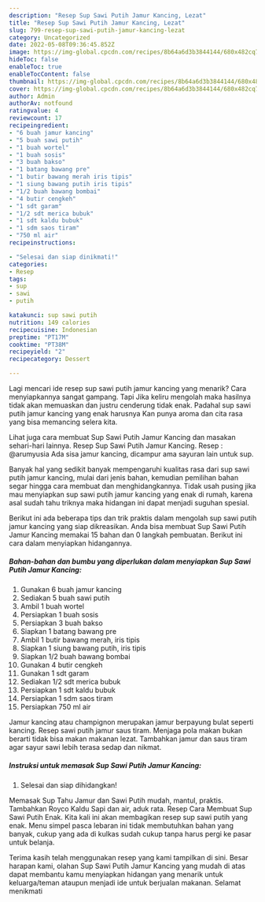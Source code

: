 ```yaml
---
description: "Resep Sup Sawi Putih Jamur Kancing, Lezat"
title: "Resep Sup Sawi Putih Jamur Kancing, Lezat"
slug: 799-resep-sup-sawi-putih-jamur-kancing-lezat
category: Uncategorized
date: 2022-05-08T09:36:45.852Z
image: https://img-global.cpcdn.com/recipes/8b64a6d3b3844144/680x482cq70/sup-sawi-putih-jamur-kancing-foto-resep-utama.jpg
hideToc: false
enableToc: true
enableTocContent: false
thumbnail: https://img-global.cpcdn.com/recipes/8b64a6d3b3844144/680x482cq70/sup-sawi-putih-jamur-kancing-foto-resep-utama.jpg
cover: https://img-global.cpcdn.com/recipes/8b64a6d3b3844144/680x482cq70/sup-sawi-putih-jamur-kancing-foto-resep-utama.jpg
author: Admin
authorAv: notfound
ratingvalue: 4
reviewcount: 17
recipeingredient:
- "6 buah jamur kancing"
- "5 buah sawi putih"
- "1 buah wortel"
- "1 buah sosis"
- "3 buah bakso"
- "1 batang bawang pre"
- "1 butir bawang merah iris tipis"
- "1 siung bawang putih iris tipis"
- "1/2 buah bawang bombai"
- "4 butir cengkeh"
- "1 sdt garam"
- "1/2 sdt merica bubuk"
- "1 sdt kaldu bubuk"
- "1 sdm saos tiram"
- "750 ml air"
recipeinstructions:

- "Selesai dan siap dinikmati!"
categories:
- Resep
tags:
- sup
- sawi
- putih

katakunci: sup sawi putih 
nutrition: 149 calories
recipecuisine: Indonesian
preptime: "PT17M"
cooktime: "PT38M"
recipeyield: "2"
recipecategory: Dessert

---
```



Lagi mencari ide resep sup sawi putih jamur kancing yang menarik? Cara menyiapkannya sangat gampang. Tapi Jika keliru mengolah maka hasilnya tidak akan memuaskan dan justru cenderung tidak enak. Padahal sup sawi putih jamur kancing yang enak harusnya Kan punya aroma dan cita rasa yang bisa memancing selera kita.


Lihat juga cara membuat Sup Sawi Putih Jamur Kancing dan masakan sehari-hari lainnya. Resep Sup Sawi Putih Jamur Kancing. Resep : @arumyusia Ada sisa jamur kancing, dicampur ama sayuran lain untuk sup.

Banyak hal yang sedikit banyak mempengaruhi kualitas rasa dari sup sawi putih jamur kancing, mulai dari jenis bahan, kemudian pemilihan bahan segar hingga cara membuat dan menghidangkannya. Tidak usah pusing jika mau menyiapkan sup sawi putih jamur kancing yang enak di rumah, karena asal sudah tahu triknya maka hidangan ini dapat menjadi suguhan spesial.


Berikut ini ada beberapa tips dan trik praktis dalam mengolah sup sawi putih jamur kancing yang siap dikreasikan. Anda bisa membuat Sup Sawi Putih Jamur Kancing memakai 15 bahan dan 0 langkah pembuatan. Berikut ini cara dalam menyiapkan hidangannya.

<!--inarticleads1-->

##### Bahan-bahan dan bumbu yang diperlukan dalam menyiapkan Sup Sawi Putih Jamur Kancing:

1. Gunakan 6 buah jamur kancing
1. Sediakan 5 buah sawi putih
1. Ambil 1 buah wortel
1. Persiapkan 1 buah sosis
1. Persiapkan 3 buah bakso
1. Siapkan 1 batang bawang pre
1. Ambil 1 butir bawang merah, iris tipis
1. Siapkan 1 siung bawang putih, iris tipis
1. Siapkan 1/2 buah bawang bombai
1. Gunakan 4 butir cengkeh
1. Gunakan 1 sdt garam
1. Sediakan 1/2 sdt merica bubuk
1. Persiapkan 1 sdt kaldu bubuk
1. Persiapkan 1 sdm saos tiram
1. Persiapkan 750 ml air


Jamur kancing atau champignon merupakan jamur berpayung bulat seperti kancing. Resep sawi putih jamur saus tiram. Menjaga pola makan bukan berarti tidak bisa makan makanan lezat. Tambahkan jamur dan saus tiram agar sayur sawi lebih terasa sedap dan nikmat. 

<!--inarticleads2-->

##### Instruksi untuk memasak Sup Sawi Putih Jamur Kancing:


1. Selesai dan siap dihidangkan!

Memasak Sup Tahu Jamur dan Sawi Putih mudah, mantul, praktis. Tambahkan Royco Kaldu Sapi dan air, aduk rata. Resep Cara Membuat Sup Sawi Putih Enak. Kita kali ini akan membagikan resep sup sawi putih yang enak. Menu simpel pasca lebaran ini tidak membutuhkan bahan yang banyak, cukup yang ada di kulkas sudah cukup tanpa harus pergi ke pasar untuk belanja. 

Terima kasih telah menggunakan resep yang kami tampilkan di sini. Besar harapan kami, olahan Sup Sawi Putih Jamur Kancing yang mudah di atas dapat membantu kamu menyiapkan hidangan yang menarik untuk keluarga/teman ataupun menjadi ide untuk berjualan makanan. Selamat menikmati
